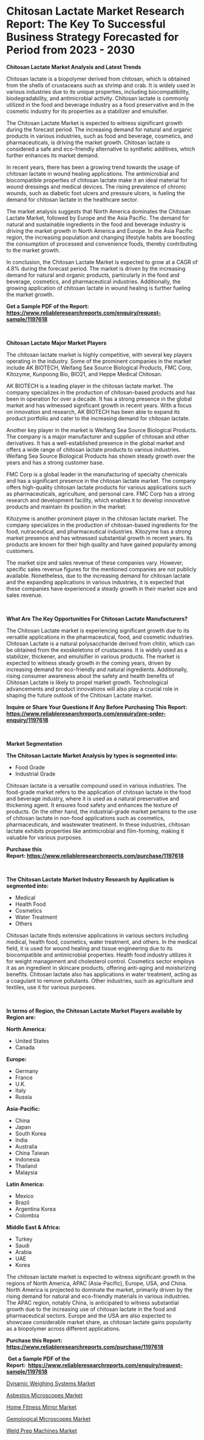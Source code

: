 <p><h1>Chitosan Lactate Market Research Report: The Key To Successful Business Strategy Forecasted for Period from 2023 - 2030</h1></p><p><strong>Chitosan Lactate Market Analysis and Latest Trends</strong></p>
<p><p>Chitosan lactate is a biopolymer derived from chitosan, which is obtained from the shells of crustaceans such as shrimp and crab. It is widely used in various industries due to its unique properties, including biocompatibility, biodegradability, and antimicrobial activity. Chitosan lactate is commonly utilized in the food and beverage industry as a food preservative and in the cosmetic industry for its properties as a stabilizer and emulsifier.</p><p>The Chitosan Lactate Market is expected to witness significant growth during the forecast period. The increasing demand for natural and organic products in various industries, such as food and beverage, cosmetics, and pharmaceuticals, is driving the market growth. Chitosan lactate is considered a safe and eco-friendly alternative to synthetic additives, which further enhances its market demand.</p><p>In recent years, there has been a growing trend towards the usage of chitosan lactate in wound healing applications. The antimicrobial and biocompatible properties of chitosan lactate make it an ideal material for wound dressings and medical devices. The rising prevalence of chronic wounds, such as diabetic foot ulcers and pressure ulcers, is fueling the demand for chitosan lactate in the healthcare sector.</p><p>The market analysis suggests that North America dominates the Chitosan Lactate Market, followed by Europe and the Asia Pacific. The demand for natural and sustainable ingredients in the food and beverage industry is driving the market growth in North America and Europe. In the Asia Pacific region, the increasing population and changing lifestyle habits are boosting the consumption of processed and convenience foods, thereby contributing to the market growth.</p><p>In conclusion, the Chitosan Lactate Market is expected to grow at a CAGR of 4.8% during the forecast period. The market is driven by the increasing demand for natural and organic products, particularly in the food and beverage, cosmetics, and pharmaceutical industries. Additionally, the growing application of chitosan lactate in wound healing is further fueling the market growth.</p></p>
<p><strong>Get a Sample PDF of the Report:&nbsp; <a href="https://www.reliableresearchreports.com/enquiry/request-sample/1197618">https://www.reliableresearchreports.com/enquiry/request-sample/1197618</a></strong></p>
<p>&nbsp;</p>
<p><strong>Chitosan Lactate Major Market Players</strong></p>
<p><p>The chitosan lactate market is highly competitive, with several key players operating in the industry. Some of the prominent companies in the market include AK BIOTECH, Weifang Sea Source Biological Products, FMC Corp, Kitozyme, Kunpoong Bio, BIO21, and Heppe Medical Chitosan.</p><p>AK BIOTECH is a leading player in the chitosan lactate market. The company specializes in the production of chitosan-based products and has been in operation for over a decade. It has a strong presence in the global market and has witnessed significant growth in recent years. With a focus on innovation and research, AK BIOTECH has been able to expand its product portfolio and cater to the increasing demand for chitosan lactate.</p><p>Another key player in the market is Weifang Sea Source Biological Products. The company is a major manufacturer and supplier of chitosan and other derivatives. It has a well-established presence in the global market and offers a wide range of chitosan lactate products to various industries. Weifang Sea Source Biological Products has shown steady growth over the years and has a strong customer base.</p><p>FMC Corp is a global leader in the manufacturing of specialty chemicals and has a significant presence in the chitosan lactate market. The company offers high-quality chitosan lactate products for various applications such as pharmaceuticals, agriculture, and personal care. FMC Corp has a strong research and development facility, which enables it to develop innovative products and maintain its position in the market.</p><p>Kitozyme is another prominent player in the chitosan lactate market. The company specializes in the production of chitosan-based ingredients for the food, nutraceutical, and pharmaceutical industries. Kitozyme has a strong market presence and has witnessed substantial growth in recent years. Its products are known for their high quality and have gained popularity among customers.</p><p>The market size and sales revenue of these companies vary. However, specific sales revenue figures for the mentioned companies are not publicly available. Nonetheless, due to the increasing demand for chitosan lactate and the expanding applications in various industries, it is expected that these companies have experienced a steady growth in their market size and sales revenue.</p></p>
<p>&nbsp;</p>
<p><strong>What Are The Key Opportunities For Chitosan Lactate Manufacturers?</strong></p>
<p><p>The Chitosan Lactate market is experiencing significant growth due to its versatile applications in the pharmaceutical, food, and cosmetic industries. Chitosan Lactate is a natural polysaccharide derived from chitin, which can be obtained from the exoskeletons of crustaceans. It is widely used as a stabilizer, thickener, and emulsifier in various products. The market is expected to witness steady growth in the coming years, driven by increasing demand for eco-friendly and natural ingredients. Additionally, rising consumer awareness about the safety and health benefits of Chitosan Lactate is likely to propel market growth. Technological advancements and product innovations will also play a crucial role in shaping the future outlook of the Chitosan Lactate market.</p></p>
<p><strong>Inquire or Share Your Questions If Any Before Purchasing This Report: <a href="https://www.reliableresearchreports.com/enquiry/pre-order-enquiry/1197618">https://www.reliableresearchreports.com/enquiry/pre-order-enquiry/1197618</a></strong></p>
<p>&nbsp;</p>
<p><strong>Market Segmentation</strong></p>
<p><strong>The Chitosan Lactate Market Analysis by types is segmented into:</strong></p>
<p><ul><li>Food Grade</li><li>Industrial Grade</li></ul></p>
<p><p>Chitosan lactate is a versatile compound used in various industries. The food-grade market refers to the application of chitosan lactate in the food and beverage industry, where it is used as a natural preservative and thickening agent. It ensures food safety and enhances the texture of products. On the other hand, the industrial-grade market pertains to the use of chitosan lactate in non-food applications such as cosmetics, pharmaceuticals, and wastewater treatment. In these industries, chitosan lactate exhibits properties like antimicrobial and film-forming, making it valuable for various purposes.</p></p>
<p><strong>Purchase this Report:&nbsp;<a href="https://www.reliableresearchreports.com/purchase/1197618">https://www.reliableresearchreports.com/purchase/1197618</a></strong></p>
<p>&nbsp;</p>
<p><strong>The Chitosan Lactate Market Industry Research by Application is segmented into:</strong></p>
<p><ul><li>Medical</li><li>Health Food</li><li>Cosmetics</li><li>Water Treatment</li><li>Others</li></ul></p>
<p><p>Chitosan lactate finds extensive applications in various sectors including medical, health food, cosmetics, water treatment, and others. In the medical field, it is used for wound healing and tissue engineering due to its biocompatible and antimicrobial properties. Health food industry utilizes it for weight management and cholesterol control. Cosmetics sector employs it as an ingredient in skincare products, offering anti-aging and moisturizing benefits. Chitosan lactate also has applications in water treatment, acting as a coagulant to remove pollutants. Other industries, such as agriculture and textiles, use it for various purposes.</p></p>
<p>&nbsp;</p>
<p><strong>In terms of Region, the Chitosan Lactate Market Players available by Region are:</strong></p>
<p>
    <p> <strong> North America: </strong>
        <ul>
            <li>United States</li>
            <li>Canada</li>
        </ul>
        </p> 
    <p> <strong> Europe: </strong>
        <ul>
            <li>Germany</li>
            <li>France</li>
            <li>U.K.</li>
            <li>Italy</li>
            <li>Russia</li>
        </ul>
        </p> 
    <p> <strong> Asia-Pacific: </strong>
        <ul>
            <li>China</li>
            <li>Japan</li>
            <li>South Korea</li>
            <li>India</li>
            <li>Australia</li>
            <li>China Taiwan</li>
            <li>Indonesia</li>
            <li>Thailand</li>
            <li>Malaysia</li>
        </ul>
        </p> 
    <p> <strong> Latin America: </strong>
        <ul>
            <li>Mexico</li>
            <li>Brazil</li>
            <li>Argentina Korea</li>
            <li>Colombia</li>
        </ul>
        </p> 
    <p> <strong> Middle East & Africa: </strong>
        <ul>
            <li>Turkey</li>
            <li>Saudi</li>
            <li>Arabia</li>
            <li>UAE</li>
            <li>Korea</li>
        </ul>
    </p>
    </p>
<p><p>The chitosan lactate market is expected to witness significant growth in the regions of North America, APAC (Asia-Pacific), Europe, USA, and China. North America is projected to dominate the market, primarily driven by the rising demand for natural and eco-friendly materials in various industries. The APAC region, notably China, is anticipated to witness substantial growth due to the increasing use of chitosan lactate in the food and pharmaceutical sectors. Europe and the USA are also expected to showcase considerable market share, as chitosan lactate gains popularity as a biopolymer across different applications.</p></p>
<p><strong>Purchase this Report: <a href="https://www.reliableresearchreports.com/purchase/1197618">https://www.reliableresearchreports.com/purchase/1197618</a></strong></p>
<p>&nbsp;<strong>Get a Sample PDF of the Report:&nbsp;&nbsp;<a href="https://www.reliableresearchreports.com/enquiry/request-sample/1197618">https://www.reliableresearchreports.com/enquiry/request-sample/1197618</a></strong></p>
<p><strong></strong></p>
<p><p><a href="https://medium.com/@adeafrashri2022/dynamic-weighing-systems-market-the-key-to-successful-business-strategy-forecast-till-2030-ed23e2b7e829">Dynamic Weighing Systems Market</a></p><p><a href="https://medium.com/@besaagolli28/asbestos-microscopes-market-analysis-and-sze-forecasted-for-period-from-2023-to-2030-fb9535025753">Asbestos Microscopes Market</a></p><p><a href="https://medium.com/@akshatsharma12/home-fitness-mirror-market-exploring-market-share-market-trends-and-future-growth-534f8cb2e060">Home Fitness Mirror Market</a></p><p><a href="https://medium.com/@albanaduro2018/gemological-microscopes-market-size-market-outlook-and-market-forecast-2023-to-2030-4c8c403534e3">Gemological Microscopes Market</a></p><p><a href="https://medium.com/@yjwzfixtb68151/weld-prep-machines-nbsp-market-focuses-on-market-share-size-and-projected-forecast-till-2030-ad6efdcb9eda">Weld Prep Machines Market</a></p></p>